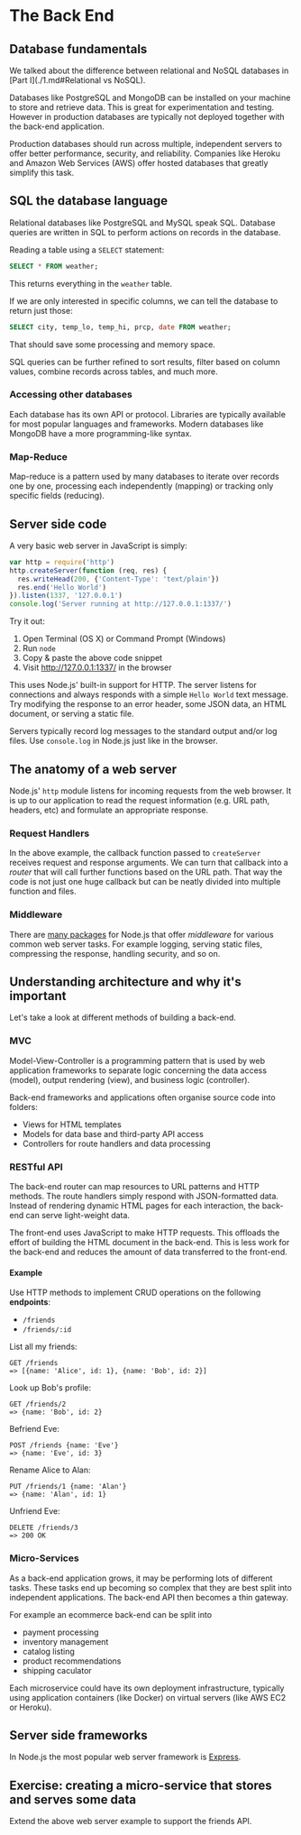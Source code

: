 # The Back End

## Database fundamentals
We talked about the difference between relational and NoSQL databases in [Part I](./1.md#Relational vs NoSQL).

Databases like PostgreSQL and MongoDB can be installed on your machine to store and retrieve data. This is great for experimentation and testing. However in production databases are typically not deployed together with the back-end application.

Production databases should run across multiple, independent servers to offer better performance, security, and reliability. Companies like Heroku and Amazon Web Services (AWS) offer hosted databases that greatly simplify this task.

## SQL the database language
Relational databases like PostgreSQL and MySQL speak SQL. Database queries are written in SQL to perform actions on records in the database.

Reading a table using a `SELECT` statement:
```sql
SELECT * FROM weather;
```
This returns everything in the `weather` table.

If we are only interested in specific columns, we can tell the database to return just those:
```sql
SELECT city, temp_lo, temp_hi, prcp, date FROM weather;
```
That should save some processing and memory space.

SQL queries can be further refined to sort results, filter based on column values, combine records across tables, and much more.

### Accessing other databases
Each database has its own API or protocol. Libraries are typically available for most popular languages and frameworks. Modern databases like MongoDB have a more programming-like syntax.

### Map-Reduce
Map-reduce is a pattern used by many databases to iterate over records one by one, processing each independently (mapping) or tracking only specific fields (reducing).

## Server side code
A very basic web server in JavaScript is simply:
```js
var http = require('http')
http.createServer(function (req, res) {
  res.writeHead(200, {'Content-Type': 'text/plain'})
  res.end('Hello World')
}).listen(1337, '127.0.0.1')
console.log('Server running at http://127.0.0.1:1337/')
```
Try it out:
1. Open Terminal (OS X) or Command Prompt (Windows)
1. Run `node`
1. Copy & paste the above code snippet
1. Visit <http://127.0.0.1:1337/> in the browser

This uses Node.js' built-in support for HTTP. The server listens for connections and always responds with a simple `Hello World` text message. Try modifying the response to an error header, some JSON data, an HTML document, or serving a static file.

Servers typically record log messages to the standard output and/or log files. Use `console.log` in Node.js just like in the browser.

## The anatomy of a web server
Node.js' `http` module listens for incoming requests from the web browser. It is up to our application to read the request information (e.g. URL path, headers, etc) and formulate an appropriate response.

### Request Handlers
In the above example, the callback function passed to `createServer` receives request and response arguments. We can turn that callback into a *router* that will call further functions based on the URL path. That way the code is not just one huge callback but can be neatly divided into multiple function and files.

### Middleware
There are [many packages](http://expressjs.com/resources/middleware.html) for Node.js that offer *middleware* for various common web server tasks. For example logging, serving static files, compressing the response, handling security, and so on.

## Understanding architecture and why it's important
Let's take a look at different methods of building a back-end.

### MVC
Model-View-Controller is a programming pattern that is used by web application frameworks to separate logic concerning the data access (model), output rendering (view), and business logic (controller).

Back-end frameworks and applications often organise source code into folders:
- Views for HTML templates
- Models for data base and third-party API access
- Controllers for route handlers and data processing

### RESTful API
The back-end router can map resources to URL patterns and HTTP methods. The route handlers simply respond with JSON-formatted data.
Instead of rendering dynamic HTML pages for each interaction, the back-end can serve light-weight data.

The front-end uses JavaScript to make HTTP requests. This offloads the effort of building the HTML document in the back-end. This is less work for the back-end and reduces the amount of data transferred to the front-end.

#### Example
Use HTTP methods to implement CRUD operations on the following **endpoints**:
- `/friends`
- `/friends/:id`

List all my friends:
```
GET /friends
=> [{name: 'Alice', id: 1}, {name: 'Bob', id: 2}]
```
Look up Bob's profile:
```
GET /friends/2
=> {name: 'Bob', id: 2}
```
Befriend Eve:
```
POST /friends {name: 'Eve'}
=> {name: 'Eve', id: 3}
```
Rename Alice to Alan:
```
PUT /friends/1 {name: 'Alan'}
=> {name: 'Alan', id: 1}
```
Unfriend Eve:
```
DELETE /friends/3
=> 200 OK
```

### Micro-Services
As a back-end application grows, it may be performing lots of different tasks. These tasks end up becoming so complex that they are best split into independent applications. The back-end API then becomes a thin gateway.

For example an ecommerce back-end can be split into
- payment processing
- inventory management
- catalog listing
- product recommendations
- shipping caculator

Each microservice could have its own deployment infrastructure, typically using application containers (like Docker) on virtual servers (like AWS EC2 or Heroku).

## Server side frameworks
In Node.js the most popular web server framework is [Express](http://expressjs.com/).

## Exercise: creating a micro-service that stores and serves some data
Extend the above web server example to support the friends API.

